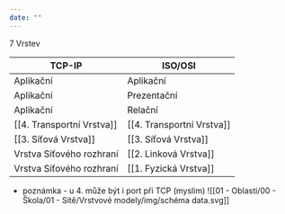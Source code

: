 ```yaml
---
date: ""
---
```

7 Vrstev

| TCP-IP                    | ISO/OSI                   |
| ------------------------- | ------------------------- |
| Aplikační                 | Aplikační                 |
| Aplikační                 | Prezentační               |
| Aplikační                 | Relační                   |
| [[4. Transportní Vrstva]] | [[4. Transportní Vrstva]] |
| [[3. Síťová Vrstva]]      | [[3. Síťová Vrstva]]      |
| Vrstva Síťového rozhraní  | [[2. Linková Vrstva]]     |
| Vrstva Síťového rozhraní  | [[1. Fyzická Vrstva]]     |

- poznámka - u 4. může být i port při TCP (myslim)
![[01 - Oblasti/00 - Škola/01 - Sítě/Vrstvové modely/img/schéma data.svg]]